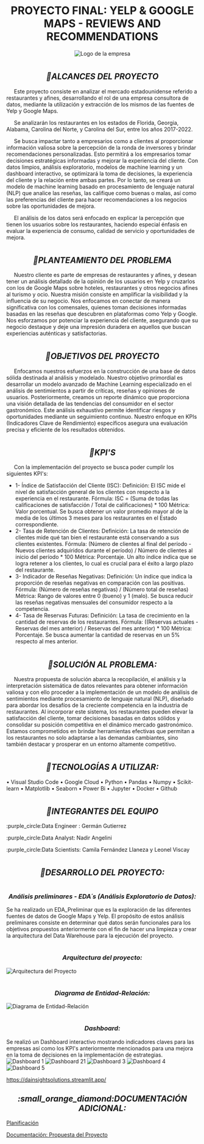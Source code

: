# <h1 align="center">**PROYECTO FINAL: YELP & GOOGLE MAPS - REVIEWS AND RECOMMENDATIONS**</h1>

<p align="center">
<img src="https://github.com/camillaneza/PF_Google_Yelp/blob/main/Logo_empresa.png?raw=true" alt="Logo de la empresa">
</p>

  
# <h2 align="center"><b><i>:small_orange_diamond:**ALCANCES DEL PROYECTO**</i></b></h2>

<p style="text-indent: 20px;">
Este proyecto consiste en analizar el mercado estadounidense referido a restaurantes y afines, desarrollando el rol de una empresa consultora de datos, mediante la utilización y extracción de los mismos de las fuentes de Yelp y Google Maps.
</p>

<p style="text-indent: 20px;">
Se analizarán los restaurantes en los estados de Florida, Georgia, Alabama, Carolina del Norte, y Carolina del Sur, entre los años 2017-2022.
</p>

<p style="text-indent: 20px;"> 
Se busca impactar tanto a empresarios como a clientes al proporcionar información valiosa sobre la percepción de la ronda de inversores y brindar recomendaciones personalizadas. Esto permitirá a los empresarios tomar decisiones estratégicas informadas y mejorar la experiencia del cliente. Con datos limpios, análisis exploratorio, modelos de machine learning y un dashboard interactivo, se optimizará la toma de decisiones, la experiencia del cliente y la relación entre ambas partes. Por lo tanto, se creará un modelo de machine learning basado en procesamiento de lenguaje natural (NLP) que analice las reseñas, las califique como buenas o malas, así como las preferencias del cliente para hacer recomendaciones a los negocios sobre las oportunidades de mejora.
</p>

<p style="text-indent: 20px;"> 
El análisis de los datos será enfocado en explicar la percepción que tienen los usuarios sobre los restaurantes, haciendo especial énfasis en evaluar la experiencia de consumo, calidad de servicio y oportunidades de mejora. 
</p>


# <h2 align="center"><b><i>:small_orange_diamond:**PLANTEAMIENTO DEL PROBLEMA**</i></b></h2>

<p style="text-indent: 20px;">
Nuestro cliente es parte de empresas de restaurantes y afines, y desean tener un análisis detallado de la opinión de los usuarios en Yelp y cruzarlos con los de Google Maps sobre hoteles, restaurantes y otros negocios afines al turismo y ocio. Nuestra misión consiste en amplificar la visibilidad y la influencia de su negocio. Nos enfocamos en conectar de manera significativa con los comensales, quienes toman decisiones informadas basadas en las reseñas que descubren en plataformas como Yelp y Google. Nos esforzamos por potenciar la experiencia del cliente, asegurando que su negocio destaque y deje una impresión duradera en aquellos que buscan experiencias auténticas y satisfactorias.
</p>


# <h2 align="center"><b><i>:small_orange_diamond:**OBJETIVOS DEL PROYECTO**</i></b></h2>
<p style="text-indent: 20px;">
Enfocamos nuestros esfuerzos en la construcción de una base de datos sólida destinada al análisis y modelado. Nuestro objetivo primordial es desarrollar un modelo avanzado de Machine Learning especializado en el análisis de sentimientos a partir de críticas, reseñas y opiniones de usuarios.
Posteriormente, creamos un reporte dinámico que proporciona una visión detallada de las tendencias del consumidor en el sector gastronómico. Este análisis exhaustivo permite identificar riesgos y oportunidades mediante un seguimiento continuo. Nuestro enfoque en KPIs (Indicadores Clave de Rendimiento) específicos asegura una evaluación precisa y eficiente de los resultados obtenidos.
</p>


# <h2 align="center"><b><i>:small_orange_diamond:**KPI'S**</i></b></h2>

<p style="text-indent: 20px;"> 
Con la implementación del proyecto se busca poder cumplir los siguientes KPI's:

* 1- Índice de Satisfacción del Cliente (ISC):
Definición: El ISC mide el nivel de satisfacción general de los clientes con respecto a la experiencia en el restaurante.
Fórmula: ISC = (Suma de todas las calificaciones de satisfacción / Total de calificaciones) * 100
Métrica: Valor porcentual. Se busca obtener un valor promedio mayor al de la media de los últimos 3 meses para los restaurantes en el Estado correspondiente.
* 2- Tasa de Retención de Clientes:
Definición: La tasa de retención de clientes mide qué tan bien el restaurante está conservando a sus clientes existentes.
Fórmula: (Número de clientes al final del período - Nuevos clientes adquiridos durante el período) / Número de clientes al inicio del período * 100
Métrica: Porcentaje. Un alto índice indica que se logra retener a los clientes, lo cual es crucial para el éxito a largo plazo del restaurante.
* 3- Indicador de Reseñas Negativas:
Definición: Un índice que indica la proporción de reseñas negativas en comparación con las positivas.
Fórmula: (Número de reseñas negativas) / (Número total de reseñas)
Métrica: Rango de valores entre 0 (bueno) y 1 (malo). Se busca reducir las reseñas negativas mensuales del consumidor respecto a la competencia.
* 4- Tasa de Reservas Futuras:
Definición: La tasa de crecimiento en la cantidad de reservas de los restaurantes.
Fórmula: ((Reservas actuales - Reservas del mes anterior) / Reservas del mes anterior) * 100
Métrica: Porcentaje. Se busca aumentar la cantidad de reservas en un 5% respecto al mes anterior.

</p>


# <h2 align="center"><b><i>:small_orange_diamond:**SOLUCIÓN AL PROBLEMA**:</i></b></h2>

<p style="text-indent: 20px;">
Nuestra propuesta de solución abarca la recopilación, el análisis y la interpretación sistemática de datos relevantes para obtener información valiosa y con ello proceder a la implementación de un modelo de análisis de sentimientos mediante procesamiento de lenguaje natural (NLP), diseñado para abordar los desafíos de la creciente competencia en la industria de restaurantes. Al incorporar este sistema, los restaurantes pueden elevar la satisfacción del cliente, tomar decisiones basadas en datos sólidos y consolidar su posición competitiva en el dinámico mercado gastronómico. Estamos comprometidos en brindar herramientas efectivas que permitan a los restaurantes no solo adaptarse a las demandas cambiantes, sino también destacar y prosperar en un entorno altamente competitivo.
</p>


# <h2 align="center"><b><i>:small_orange_diamond:**TECNOLOGÍAS A UTILIZAR**:</i></b></h2>
• Visual Studio Code
• Google Cloud
• Python
• Pandas
• Numpy
• Scikit-learn
• Matplotlib
• Seaborn
• Power Bi
• Jupyter
• Docker
• Github


# <h2 align="center"><b><i>:small_orange_diamond:**INTEGRANTES DEL EQUIPO**</i></b></h2>
<p>:purple_circle:Data Engineer : Germán Gutierrez</p>
<p>:purple_circle:Data Analyst: Nadir Angelini</p>
<p>:purple_circle:Data Scientists: Camila Fernández Llaneza y Leonel Viscay</p>


# <h2 align="center"><b><i>:small_orange_diamond:**DESARROLLO DEL PROYECTO**:</i></b></h2>
# <h3 align="center"><b><i>**Análisis preliminares - EDA´s (Análisis Exploratorio de Datos)**:</i></b></h3>
Se ha realizado un EDA_Preliminar que es la exploración de las diferentes fuentes de datos de Google Maps y Yelp. El propósito de estos análisis preliminares consiste en determinar qué datos serán funcionales para los objetivos propuestos anteriormente con el fin de hacer una limpieza y crear la arquitectura del Data Warehouse para la ejecución del proyecto.


# <h3 align="center"><b><i>**Arquitectura del proyecto**:</i></b></h3>
![Arquitectura del Proyecto](https://github.com/camillaneza/PF_Google_Yelp/blob/1a8b4544b0ce7888baef22bbd8c67d7a321d48ed/Arquitectura.png)

# <h3 align="center"><b><i>**Diagrama de Entidad-Relación**:</i></b></h3>
![Diagrama de Entidad-Relación](https://github.com/camillaneza/PF_Google_Yelp/blob/2f282c2b2ec7af9a70530c2ce968ad5544893b06/Diagrama%20de%20Entidad-Relaci%C3%B3n.jpeg)

# <h3 align="center"><b><i>**Dashboard**:</i></b></h3>
Se realizó un Dashboard interactivo mostrando indicadores claves para las empresas así como los KPI's anteriormente mencionados para una mejora en la toma de decisiones en la implementación de estrategias.
![Dashboard 1](https://github.com/camillaneza/PF_Google_Yelp/blob/fdcce9eb9b26cff2d102a8c3927d053de98946fe/Im%C3%A1genes%20Dashboard/Dashboard%201.jpg)
![Dashboard 21](https://github.com/camillaneza/PF_Google_Yelp/blob/fdcce9eb9b26cff2d102a8c3927d053de98946fe/Im%C3%A1genes%20Dashboard/Dashboard%202.jpg)
![Dashboard 3](https://github.com/camillaneza/PF_Google_Yelp/blob/fdcce9eb9b26cff2d102a8c3927d053de98946fe/Im%C3%A1genes%20Dashboard/Dashboard%203.jpg)
![Dashboard 4](https://github.com/camillaneza/PF_Google_Yelp/blob/fdcce9eb9b26cff2d102a8c3927d053de98946fe/Im%C3%A1genes%20Dashboard/Dashboard%204.jpg)
![Dashboard 5](https://github.com/camillaneza/PF_Google_Yelp/blob/fdcce9eb9b26cff2d102a8c3927d053de98946fe/Im%C3%A1genes%20Dashboard/Dashboard%205.jpg)


https://dainsightsolutions.streamlit.app/

<h2 align="center"><b><i>:small_orange_diamond:DOCUMENTACIÓN ADICIONAL:</i></b></h2>

[Planificación](https://trello.com/b/oqMq7m68/pfgoogleyelp)

[Documentación: Propuesta del Proyecto](https://docs.google.com/document/d/1BgjR7BgYJHB1vxhq1U-IXXomBF3vnN7GtuaUTItTp38/edit)

